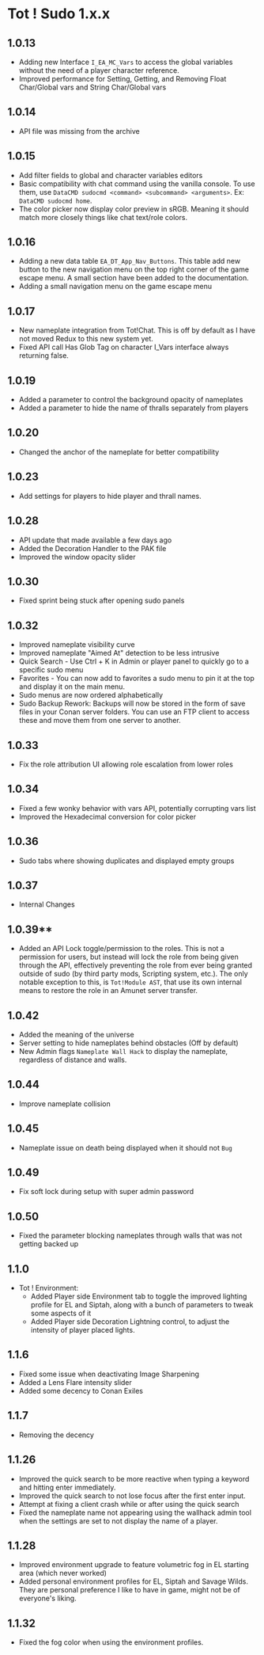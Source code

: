 # Tot ! Sudo 1.x.x

## 1.0.13
- Adding new Interface `I_EA_MC_Vars` to access the global variables without the need of a player character reference.
- Improved performance for Setting, Getting, and Removing Float Char/Global vars and String Char/Global vars

## 1.0.14
- API file was missing from the archive

## 1.0.15
- Add filter fields to global and character variables editors
- Basic compatibility with chat command using the vanilla console. To use them, use `DataCMD sudocmd <command> <subcommand> <arguments>`. Ex: `DataCMD sudocmd home`. 
- The color picker now display color preview in sRGB. Meaning it should match more closely things like chat text/role colors.

## 1.0.16
- Adding a new data table `EA_DT_App_Nav_Buttons`. This table add new button to the new navigation menu on the top right corner of the game escape menu. A small section have been added to the documentation.
- Adding a small navigation menu on the game escape menu

## 1.0.17
- New nameplate integration from Tot!Chat. This is off by default as I have not moved Redux to this new system yet.
- Fixed API call Has Glob Tag on character I_Vars interface always returning false.

## 1.0.19
- Added a parameter to control the background opacity of nameplates
- Added a parameter to hide the name of thralls separately from players

## 1.0.20
- Changed the anchor of the nameplate for better compatibility

## 1.0.23
- Add settings for players to hide player and thrall names.

## 1.0.28
- API update that made available a few days ago
- Added the Decoration Handler to the PAK file
- Improved the window opacity slider

## 1.0.30
- Fixed sprint being stuck after opening sudo panels

## 1.0.32
- Improved nameplate visibility curve
- Improved nameplate "Aimed At" detection to be less intrusive
- Quick Search - Use Ctrl + K in Admin or player panel to quickly go to a specific sudo menu
- Favorites - You can now add to favorites a sudo menu to pin it at the top and display it on the main menu.
- Sudo menus are now ordered alphabetically
- Sudo Backup Rework: Backups will now be stored in the form of save files in your Conan server folders. You can use an FTP client to access these and move them from one server to another.

## 1.0.33
- Fix the role attribution UI allowing role escalation from lower roles

## 1.0.34
- Fixed a few wonky behavior with vars API, potentially corrupting vars list
- Improved the Hexadecimal conversion for color picker

## 1.0.36
- Sudo tabs where showing duplicates and displayed empty groups

## 1.0.37
- Internal Changes

## 1.0.39**
- Added an API Lock toggle/permission to the roles. This is not a permission for users, but instead will lock the role from being given through the API, effectively preventing the role from ever being granted outside of sudo (by third party mods, Scripting system, etc.). The only notable exception to this, is `Tot!Module AST`, that use its own internal means to restore the role in an Amunet server transfer.

## 1.0.42
- Added the meaning of the universe
- Server setting to hide nameplates behind obstacles (Off by default)
- New Admin flags `Nameplate Wall Hack` to display the nameplate, regardless of distance and walls.

## 1.0.44
- Improve nameplate collision

## 1.0.45
- Nameplate issue on death being displayed when it should not `Bug`

## 1.0.49
- Fix soft lock during setup with super admin password

## 1.0.50
- Fixed the parameter blocking nameplates through walls that was not getting backed up


## 1.1.0
- Tot ! Environment:
  - Added Player side Environment tab to toggle the improved lighting profile for EL and Siptah, along with a bunch of parameters to tweak some aspects of it
  - Added Player side Decoration Lightning control, to adjust the intensity of player placed lights.

## 1.1.6
- Fixed some issue when deactivating Image Sharpening
- Added a Lens Flare intensity slider
- Added some decency to Conan Exiles

## 1.1.7
- Removing the decency

## 1.1.26
- Improved the quick search to be more reactive when typing a keyword and hitting enter immediately.
- Improved the quick search to not lose focus after the first enter input.
- Attempt at fixing a client crash while or after using the quick search
- Fixed the nameplate name not appearing using the wallhack admin tool when the settings are set to not display the name of a player.

## 1.1.28
- Improved environment upgrade to feature volumetric fog in EL starting area (which never worked)
- Added personal environment profiles for EL, Siptah and Savage Wilds. They are personal preference I like to have in game, might not be of everyone's liking.

## 1.1.32
- Fixed the fog color when using the environment profiles.